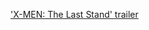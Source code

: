 ---
layout: post
wordpress_id: 83
wordpress_url: http://noesbueno.com/archives/83
date: '2006-03-07 17:47:17 -0600'
date_gmt: '2006-03-07 22:47:17 -0600'
body: |
  <p><a href="http://www.apple.com/trailers/fox/tls/trailer/">'X-MEN: The Last Stand' trailer</a></p>
---